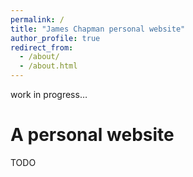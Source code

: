 ```yaml
---
permalink: /
title: "James Chapman personal website"
author_profile: true
redirect_from: 
  - /about/
  - /about.html
---
```


work in progress…

A personal website
======
TODO